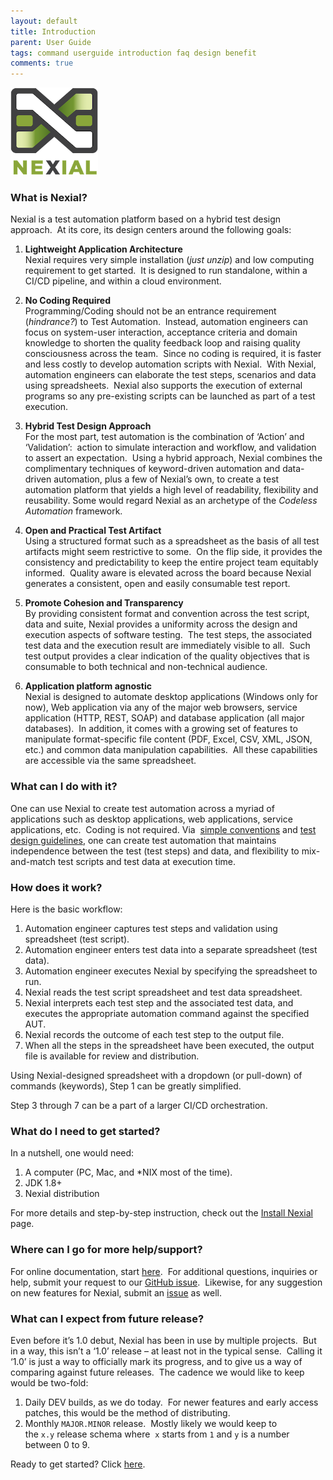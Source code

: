 ```yaml
---
layout: default
title: Introduction
parent: User Guide
tags: command userguide introduction faq design benefit
comments: true
---
```


<img src="../image/logo-x.png" style="box-shadow:none" alt="Nexial"/>

### What is Nexial?
Nexial is a test automation platform based on a hybrid test design approach.  At its core, its 
design centers around the following goals:

1.  **Lightweight Application Architecture**  
    Nexial requires very simple installation (_just unzip_) and low computing requirement to get 
    started.  It is designed to run standalone, within a CI/CD pipeline, and within a cloud 
    environment.  

2.  **No Coding Required**  
    Programming/Coding should not be an entrance requirement (_hindrance?_) to Test Automation.  
    Instead, automation engineers can focus on system-user interaction, acceptance criteria and 
    domain knowledge to shorten the quality feedback loop and raising quality consciousness across 
    the team.  Since no coding is required, it is faster and less costly to develop automation 
    scripts with Nexial.  With Nexial, automation engineers can elaborate the test steps, scenarios 
    and data using spreadsheets.  Nexial also supports the execution of external programs so any 
    pre-existing scripts can be launched as part of a test execution.  

3.  **Hybrid Test Design Approach**  
    For the most part, test automation is the combination of ‘Action’ and ‘Validation’:  action to 
    simulate interaction and workflow, and validation to assert an expectation.  Using a hybrid 
    approach, Nexial combines the complimentary techniques of keyword-driven automation and 
    data-driven automation, plus a few of Nexial’s own, to create a test automation platform that 
    yields a high level of readability, flexibility and reusability. Some would regard Nexial as an 
    archetype of the _Codeless Automation_ framework.  
      
4.  **Open and Practical Test Artifact**  
    Using a structured format such as a spreadsheet as the basis of all test artifacts might seem 
    restrictive to some.  On the flip side, it provides the consistency and predictability to keep 
    the entire project team equitably informed.  Quality aware is elevated across the board because 
    Nexial generates a consistent, open and easily consumable test report.  
      
5.  **Promote Cohesion and Transparency**  
    By providing consistent format and convention across the test script, data and suite, Nexial 
    provides a uniformity across the design and execution aspects of software testing.  The test 
    steps, the associated test data and the execution result are immediately visible to all.  Such 
    test output provides a clear indication of the quality objectives that is consumable to both 
    technical and non-technical audience.  
      
6.  **Application platform agnostic**  
    Nexial is designed to automate desktop applications (Windows only for now), Web application 
    via any of the major web browsers, service application (HTTP, REST, SOAP) and database 
    application (all major databases).  In addition, it comes with a growing set of features to 
    manipulate format-specific file content (PDF, Excel, CSV, XML, JSON, etc.) and common data 
    manipulation capabilities.  All these capabilities are accessible via the same spreadsheet.


### What can I do with it?
One can use Nexial to create test automation across a myriad of applications such as desktop 
applications, web applications, service applications, etc.  Coding is not required. Via 
[simple conventions](UnderstandingProjectStructure) and [test design guidelines](UnderstandingExcelTemplates), 
one can create test automation that maintains independence between the test (test steps) and data, 
and flexibility to mix-and-match test scripts and test data at execution time.


### How does it work?
Here is the basic workflow:
1.  Automation engineer captures test steps and validation using spreadsheet (test script).
2.  Automation engineer enters test data into a separate spreadsheet (test data).
3.  Automation engineer executes Nexial by specifying the spreadsheet to run.
4.  Nexial reads the test script spreadsheet and test data spreadsheet.
5.  Nexial interprets each test step and the associated test data, and executes the appropriate 
			 automation command against the specified AUT.
6.  Nexial records the outcome of each test step to the output file.
7.  When all the steps in the spreadsheet have been executed, the output file is available for 
				review and distribution.

Using Nexial-designed spreadsheet with a dropdown (or pull-down) of commands (keywords), Step 1 can be greatly 
simplified.

Step 3 through 7 can be a part of a larger CI/CD orchestration.


### What do I need to get started?
In a nutshell, one would need:
1.  A computer (PC, Mac, and *NIX most of the time).
2.  JDK 1.8+
3.  Nexial distribution

For more details and step-by-step instruction, check out the [Install Nexial](InstallingNexial) page.


### Where can I go for more help/support?
For online documentation, start [here](../commands/).  For additional questions, inquiries or help, 
submit your request to our 
<a href="https://github.com/nexiality/nexial-core/issues" class="external-link" target="_nexial_link">GitHub issue</a>.  Likewise, for any 
suggestion on new features for Nexial, submit an 
<a href="https://github.com/nexiality/nexial-core/issues" class="external-link" target="_nexial_link">issue</a> as well. 


### What can I expect from future release?
Even before it’s 1.0 debut, Nexial has been in use by multiple projects.  But in a way, this isn’t 
a ‘1.0’ release – at least not in the typical sense.  Calling it ‘1.0’ is just a way to officially mark 
its progress, and to give us a way of comparing against future releases.  The cadence we would like 
to keep would be two-fold:

1.  Daily DEV builds, as we do today.  For newer features and early access patches, this would be 
			 the method of distributing.
2.  Monthly `MAJOR.MINOR` release.  Mostly likely we would keep to the `x.y` release schema where 
				`x` starts from `1` and `y` is a number between 0 to 9.

Ready to get started? Click [here](index.html).
